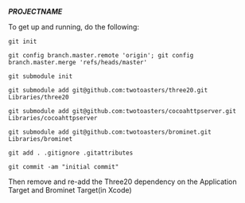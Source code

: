 **___PROJECTNAME___**

To get up and running, do the following:

`git init`

`git config branch.master.remote 'origin'; git config branch.master.merge 'refs/heads/master'`

`git submodule init`

`git submodule add git@github.com:twotoasters/three20.git Libraries/three20`

`git submodule add git@github.com:twotoasters/cocoahttpserver.git Libraries/cocoahttpserver`

`git submodule add git@github.com:twotoasters/brominet.git Libraries/brominet`

`git add . .gitignore .gitattributes`

`git commit -am "initial commit"`

Then remove and re-add the Three20 dependency on the Application Target and Brominet Target(in Xcode)
